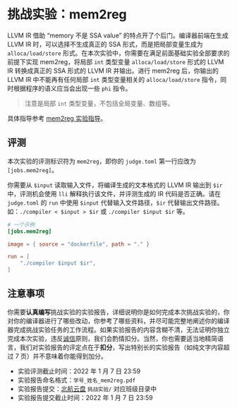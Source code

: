 # 挑战实验：mem2reg

LLVM IR 借助 “memory 不是 SSA value” 的特点开了个后门。编译器前端在生成 LLVM IR 时，可以选择不生成真正的 SSA 形式，而是把局部变量生成为 `alloca/load/store` 形式。在本次实验中，你需要在满足前面基础实验全部要求的前提下实现 mem2reg，将局部 `int` 类型变量 `alloca/load/store` 形式的 LLVM IR 转换成真正的 SSA 形式的 LLVM IR 并输出。进行 mem2reg 后，你输出的 LLVM IR 中不能再有任何局部 `int` 类型变量相关的 `alloca/load/store` 指令，同时根据程序的语义应当会出现一些 `phi` 指令。

> 注意是局部 `int` 类型变量，不包括全局变量、数组等。

具体指导参考 [mem2reg 实验指导](help.md)。

## 评测

本次实验的评测标识符为 `mem2reg`，即你的 `judge.toml` 第一行应改为 `[jobs.mem2reg]`。

你需要从 `$input` 读取输入文件，将编译生成的文本格式的 LLVM IR 输出到 `$ir` 中，评测机会使用 `lli` 解释执行该文件，并评测生成的 IR 代码是否正确。请在 `judge.toml` 的 `run` 中使用 `$input` 代替输入文件路径，`$ir` 代替输出文件路径。如：`./compiler < $input > $ir` 或 `./compiler $input $ir` 等。

```toml
# 一个示例
[jobs.mem2reg]

image = { source = "dockerfile", path = "." }

run = [
    "./compiler $input $ir",
]
```

## 注意事项

你需要**认真编写**挑战实验的实验报告，详细说明你是如何完成本次挑战实验的，你对你的编译器进行了哪些改动，你参考了哪些资料，并尽可能完整地阐述你的编译器完成挑战实验任务的工作流程。如果实验报告的内容含糊不清，无法证明你独立完成本次实验，违反[诚信](../../integrity.md)原则，我们会酌情扣分。当然，你也需要适当地精简语言，我们对实验报告的评定点在于**扣分**，写出特别长的实验报告（如纯文字内容超过 7 页）并不意味着你能得到加分。

- 实验评测截止时间：2022 年 1 月 7 日 23:59
- 实验报告命名格式：`学号_姓名_mem2reg.pdf`
- 实验报告提交：[北航云盘](https://bhpan.buaa.edu.cn:443/link/413EA0802B7A7627A6B5112531C40772) `挑战实验/` 对应班级目录中
- 实验报告提交截止时间：2022 年 1 月 7 日 23:59